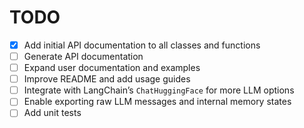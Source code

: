 # TODO

- [x] Add initial API documentation to all classes and functions
- [ ] Generate API documentation
- [ ] Expand user documentation and examples
- [ ] Improve README and add usage guides
- [ ] Integrate with LangChain’s `ChatHuggingFace` for more LLM options
- [ ] Enable exporting raw LLM messages and internal memory states
- [ ] Add unit tests